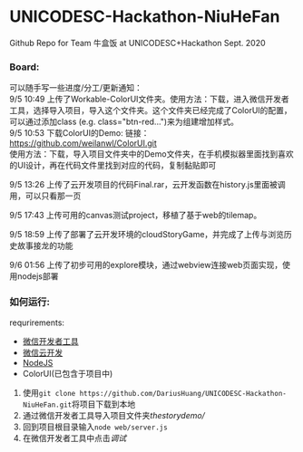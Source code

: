 # UNICODESC-Hackathon-NiuHeFan
Github Repo for Team 牛盒饭 at UNICODESC+Hackathon Sept. 2020

### Board:
可以随手写一些进度/分工/更新通知：   
9/5 10:49 上传了Workable-ColorUI文件夹。使用方法：下载，进入微信开发者工具，选择导入项目，导入这个文件夹。这个文件夹已经完成了ColorUI的配置，可以通过添加class (e.g. class="btn-red...")来为组建增加样式。    
9/5 10:53 下载ColorUI的Demo: 链接：https://github.com/weilanwl/ColorUI.git  
使用方法：下载，导入项目文件夹中的Demo文件夹，在手机模拟器里面找到喜欢的UI设计，再在代码文件里找到对应的代码，复制黏贴即可  
  
9/5 13:26 上传了云开发项目的代码Final.rar，云开发函数在history.js里面被调用，可以只看那一页

9/5 17:43 上传可用的canvas测试project，移植了基于web的tilemap。  
   
9/5 18:59 上传了部署了云开发环境的cloudStoryGame，并完成了上传与浏览历史故事接龙的功能

9/6 01:56 上传了初步可用的explore模块，通过webview连接web页面实现，使用nodejs部署

### 如何运行:
requrirements: 
- [微信开发者工具](https://developers.weixin.qq.com/miniprogram/dev/devtools/download.html)
- [微信云开发](https://cloud.tencent.com/solution/la)
- [NodeJS](https://nodejs.org/en/)
- ColorUI(已包含于项目中)

1. 使用`git clone https://github.com/DariusHuang/UNICODESC-Hackathon-NiuHeFan.git`将项目下载到本地
2. 通过微信开发者工具导入项目文件夹*thestorydemo/*
3. 回到项目根目录输入`node web/server.js`
4. 在微信开发者工具中点击*调试*
